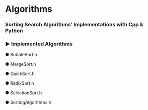 # Algorithms
### Sorting Search Algorithms' Implementations with Cpp & Python

### ► Implemented Algorithms

● BubbleSort.h

● MergeSort.h

● QuickSort.h

● RadixSort.h

● SelectionSort.h

● SortingAlgorithms.h

